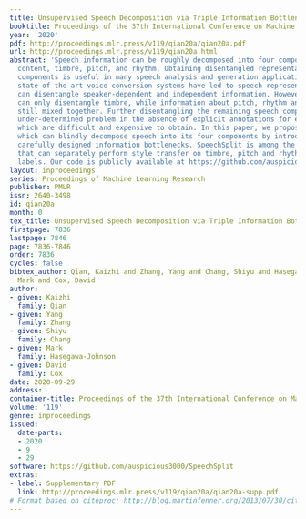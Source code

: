 ```yaml
---
title: Unsupervised Speech Decomposition via Triple Information Bottleneck
booktitle: Proceedings of the 37th International Conference on Machine Learning
year: '2020'
pdf: http://proceedings.mlr.press/v119/qian20a/qian20a.pdf
url: http://proceedings.mlr.press/v119/qian20a.html
abstract: 'Speech information can be roughly decomposed into four components: language
  content, timbre, pitch, and rhythm. Obtaining disentangled representations of these
  components is useful in many speech analysis and generation applications. Recently,
  state-of-the-art voice conversion systems have led to speech representations that
  can disentangle speaker-dependent and independent information. However, these systems
  can only disentangle timbre, while information about pitch, rhythm and content is
  still mixed together. Further disentangling the remaining speech components is an
  under-determined problem in the absence of explicit annotations for each component,
  which are difficult and expensive to obtain. In this paper, we propose SpeechSplit,
  which can blindly decompose speech into its four components by introducing three
  carefully designed information bottlenecks. SpeechSplit is among the first algorithms
  that can separately perform style transfer on timbre, pitch and rhythm without text
  labels. Our code is publicly available at https://github.com/auspicious3000/SpeechSplit.'
layout: inproceedings
series: Proceedings of Machine Learning Research
publisher: PMLR
issn: 2640-3498
id: qian20a
month: 0
tex_title: Unsupervised Speech Decomposition via Triple Information Bottleneck
firstpage: 7836
lastpage: 7846
page: 7836-7846
order: 7836
cycles: false
bibtex_author: Qian, Kaizhi and Zhang, Yang and Chang, Shiyu and Hasegawa-Johnson,
  Mark and Cox, David
author:
- given: Kaizhi
  family: Qian
- given: Yang
  family: Zhang
- given: Shiyu
  family: Chang
- given: Mark
  family: Hasegawa-Johnson
- given: David
  family: Cox
date: 2020-09-29
address: 
container-title: Proceedings of the 37th International Conference on Machine Learning
volume: '119'
genre: inproceedings
issued:
  date-parts:
  - 2020
  - 9
  - 29
software: https://github.com/auspicious3000/SpeechSplit
extras:
- label: Supplementary PDF
  link: http://proceedings.mlr.press/v119/qian20a/qian20a-supp.pdf
# Format based on citeproc: http://blog.martinfenner.org/2013/07/30/citeproc-yaml-for-bibliographies/
---
```


